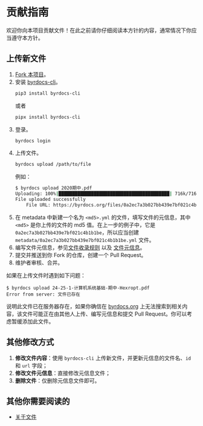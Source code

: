 # 贡献指南

欢迎你向本项目贡献文件！在此之前请你仔细阅读本方针的内容，通常情况下你应当遵守本方针。

## 上传新文件

1. [Fork 本项目](https://github.com/byrdocs/byrdocs-archive/fork)。
2. 安装 [byrdocs-cli](https://github.com/byrdocs/byrdocs-cli)。
    ```bash
    pip3 install byrdocs-cli
    ```
    或者
    ```bash
    pipx install byrdocs-cli
    ```
3. 登录。
    ```bash
    byrdocs login
    ```
4. 上传文件。
    ```bash
    byrdocs upload /path/to/file
    ```
    例如：
    ```bash
    $ byrdocs upload 2020期中.pdf
    Uploading: 100%|█████████████████████████████████████████| 716k/716k [00:05<00:00, 142kB/s]
    File uploaded successfully
        File URL: https://byrdocs.org/files/0a2ec7a3b027bb439e7bf021c4b1b1be.pdf
    ```
5. 在 metadata 中新建一个名为 `<md5>.yml` 的文件，填写文件的元信息，其中 `<md5>` 是你上传的文件的 md5 值。在上一步的例子中，它是 `0a2ec7a3b027bb439e7bf021c4b1b1be`，所以应当创建 `metadata/0a2ec7a3b027bb439e7bf021c4b1b1be.yml` 文件。
6. 编写文件元信息，参见[文件收录规则](https://github.com/byrdocs/byrdocs-archive/wiki/%E5%85%B3%E4%BA%8E%E6%96%87%E4%BB%B6#%E6%96%87%E4%BB%B6%E6%94%B6%E5%BD%95%E8%A7%84%E5%88%99) 以及 [文件元信息](https://github.com/byrdocs/byrdocs-archive/wiki/%E5%85%B3%E4%BA%8E%E6%96%87%E4%BB%B6#%E6%96%87%E4%BB%B6%E5%85%83%E4%BF%A1%E6%81%AF)。
7. 提交并推送到你 Fork 的仓库，创建一个 Pull Request。
8. 维护者审核、合并。

如果在上传文件时遇到如下问题：

```shell
$ byrdocs upload 24-25-1-计算机系统基础-期中-Hexropt.pdf
Error from server: 文件已存在
```

说明此文件已在服务器存在，如果你确信在 [byrdocs.org](https://byrdocs.org/) 上无法搜索到相关内容，该文件可能正在由其他人上传、编写元信息和提交 Pull Request。你可以考虑暂缓添加此文件。

## 其他修改方式

1. **修改文件内容**：使用 `byrdocs-cli` 上传新文件，并更新元信息的文件名、`id` 和 `url` 字段；
2. **修改文件元信息**：直接修改元信息文件；
3. **删除文件**：仅删除元信息文件即可。


## 其他你需要阅读的

- [关于文件](https://github.com/byrdocs/byrdocs-archive/wiki/%E5%85%B3%E4%BA%8E%E6%96%87%E4%BB%B6)
